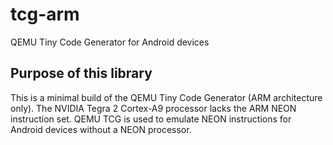 # tcg-arm
QEMU Tiny Code Generator for Android devices

## Purpose of this library
This is a minimal build of the QEMU Tiny Code Generator (ARM architecture only). The NVIDIA Tegra 2 Cortex-A9 processor lacks the ARM NEON instruction set. QEMU TCG is used to emulate NEON instructions for Android devices without a NEON processor.
